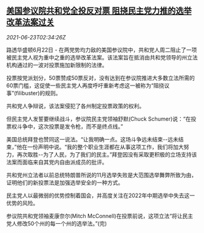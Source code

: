 <!--1624417262000-->
[美国参议院共和党全投反对票 阻挠民主党力推的选举改革法案过关](https://cn.reuters.com/article/us-senate-block-election-bill-0623-idCNKCS2DZ083)
------

<div><i>2021-06-23T02:34:26Z</i></div><p>路透华盛顿6月22日 - 在两党势均力敌的美国参议院中，共和党人周二阻止了一项被民主党人视为重中之重的选举改革法案。该法案旨在抵消由共和党领导的州立法机构通过的一波对投票施加新限制的法律。</p><p>投票按党派划分，50票赞成50票反对，没有达到在参议院推进大多数立法所需的60票门槛，这促使一些民主党人再度呼吁重新考虑这一被称为“阻挠议事”(filibuster)的规则。</p><p>共和党人争辩说，该法案侵犯了各州制定投票政策的权利。</p><p>但民主党人发誓要继续战斗，参议院民主党领袖舒默(Chuck Schumer)说：“在投票权斗争中，这次投票是发令枪，而不是终点线。”</p><p>美国总统拜登也赞同这一说法。“让我明确一点。这场斗争远未结束--远未结束，”他在一份声明中说。“我的整个职业生涯都在从事这项工作，我们将加大努力，再次取胜--为了人民，为了我们的民主。”拜登因没有采取更积极的立场支持该法案而面临来自其党内自由派成员的批评。</p><p>共和党州立法者以前总统特朗普所说的11月选举失败是大范围选举舞弊所致为由，证明他们的新投票法是加强选举安全的一种方式。</p><p>民主党人以最微弱的优势控制着国会，并高度关注在2022年中期选举中失去这一优势的风险。</p><p>参议院共和党领袖麦康奈尔(Mitch McConnell)在投票前说，这项立法“将让民主党人修改50个州的每一个州的选举法。”(完)</p>
